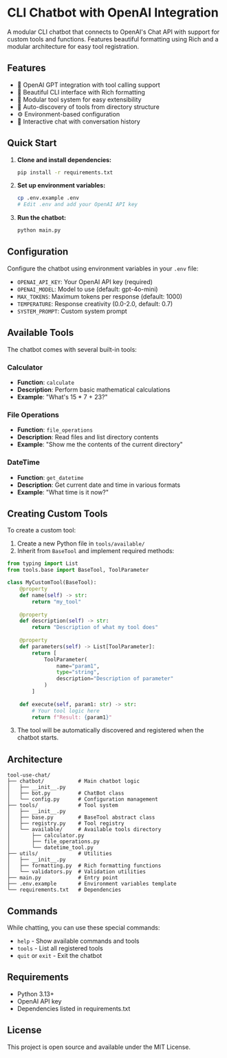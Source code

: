 # CLI Chatbot with OpenAI Integration

A modular CLI chatbot that connects to OpenAI's Chat API with support for custom tools and functions. Features beautiful formatting using Rich and a modular architecture for easy tool registration.

## Features

- 🤖 OpenAI GPT integration with tool calling support
- 🎨 Beautiful CLI interface with Rich formatting
- 🔧 Modular tool system for easy extensibility
- 📁 Auto-discovery of tools from directory structure
- ⚙️ Environment-based configuration
- 💬 Interactive chat with conversation history

## Quick Start

1. **Clone and install dependencies:**
   ```bash
   pip install -r requirements.txt
   ```

2. **Set up environment variables:**
   ```bash
   cp .env.example .env
   # Edit .env and add your OpenAI API key
   ```

3. **Run the chatbot:**
   ```bash
   python main.py
   ```

## Configuration

Configure the chatbot using environment variables in your `.env` file:

- `OPENAI_API_KEY`: Your OpenAI API key (required)
- `OPENAI_MODEL`: Model to use (default: gpt-4o-mini)
- `MAX_TOKENS`: Maximum tokens per response (default: 1000)
- `TEMPERATURE`: Response creativity (0.0-2.0, default: 0.7)
- `SYSTEM_PROMPT`: Custom system prompt

## Available Tools

The chatbot comes with several built-in tools:

### Calculator
- **Function**: `calculate`
- **Description**: Perform basic mathematical calculations
- **Example**: "What's 15 * 7 + 23?"

### File Operations
- **Function**: `file_operations`
- **Description**: Read files and list directory contents
- **Example**: "Show me the contents of the current directory"

### DateTime
- **Function**: `get_datetime`
- **Description**: Get current date and time in various formats
- **Example**: "What time is it now?"

## Creating Custom Tools

To create a custom tool:

1. Create a new Python file in `tools/available/`
2. Inherit from `BaseTool` and implement required methods:

```python
from typing import List
from tools.base import BaseTool, ToolParameter

class MyCustomTool(BaseTool):
    @property
    def name(self) -> str:
        return "my_tool"
    
    @property
    def description(self) -> str:
        return "Description of what my tool does"
    
    @property
    def parameters(self) -> List[ToolParameter]:
        return [
            ToolParameter(
                name="param1",
                type="string",
                description="Description of parameter"
            )
        ]
    
    def execute(self, param1: str) -> str:
        # Your tool logic here
        return f"Result: {param1}"
```

3. The tool will be automatically discovered and registered when the chatbot starts.

## Architecture

```
tool-use-chat/
├── chatbot/           # Main chatbot logic
│   ├── __init__.py
│   ├── bot.py         # ChatBot class
│   └── config.py      # Configuration management
├── tools/             # Tool system
│   ├── __init__.py
│   ├── base.py        # BaseTool abstract class
│   ├── registry.py    # Tool registry
│   └── available/     # Available tools directory
│       ├── calculator.py
│       ├── file_operations.py
│       └── datetime_tool.py
├── utils/             # Utilities
│   ├── __init__.py
│   ├── formatting.py  # Rich formatting functions
│   └── validators.py  # Validation utilities
├── main.py            # Entry point
├── .env.example       # Environment variables template
└── requirements.txt   # Dependencies
```

## Commands

While chatting, you can use these special commands:

- `help` - Show available commands and tools
- `tools` - List all registered tools
- `quit` or `exit` - Exit the chatbot

## Requirements

- Python 3.13+
- OpenAI API key
- Dependencies listed in requirements.txt

## License

This project is open source and available under the MIT License.
